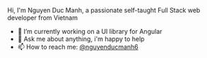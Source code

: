 Hi, I'm Nguyen Duc Manh, a passionate self-taught Full Stack web developer from Vietnam

- 🔭 I’m currently working on a UI library for Angular
- 💬 Ask me about anything, i'm happy to help
- 📫 How to reach me: [@nguyenducmanh6](https://twitter.com/manhnguyenduc6)
